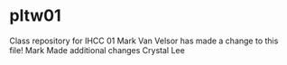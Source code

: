 # pltw01
Class repository for IHCC 01
Mark Van Velsor has made a change to this file!
Mark Made additional changes
Crystal Lee
